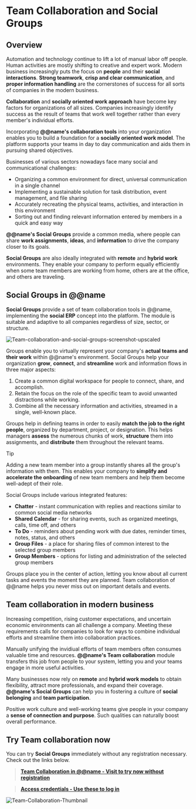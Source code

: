 # Team Collaboration and Social Groups

## Overview

Automation and technology continue to lift a lot of manual labor off people. 
Human activities are mostly shifting to creative and expert work. 
Modern business increasingly puts the focus on **people** and their **social interactions**. 
**Strong teamwork**, **crisp and clear communication**, and **proper information handling** are the cornerstones of success for all sorts of companies in the modern business. 

**Collaboration** and **socially oriented work approach** have become key factors for organizations of all sizes. 
Companies increasingly identify success as the result of teams that work well together rather than every member's individual efforts.  

Incorporating **@@name's collaboration tools** into your organization enables you to build a foundation for a **socially oriented work model**. 
The platform supports your teams in day to day communication and aids them in pursuing shared objectives. 

Businesses of various sectors nowadays face many social and communicational challenges:  

* Organizing a common environment for direct, universal communication in a single channel
* Implementing a sustainable solution for task distribution, event management, and file sharing 
* Accurately recreating the physical teams, activities, and interaction in this environment 
* Sorting out and finding relevant information entered by members in a quick and easy way 

**@@name's Social Groups** provide a common media, where people can share **work assignments**, **ideas**, and **information** to drive the company closer to its goals.  

**Social Groups** are also ideally integrated with **remote** and **hybrid work** environments. 
They enable your company to perform equally efficiently when some team members are working from home, others are at the office, and others are traveling. 

## Social Groups in @@name

**Social Groups** provide a set of team collaboration tools in @@name, implementing the **social ERP** concept into the platform. 
The module is suitable and adaptive to all companies regardless of size, sector, or structure.  

![Team-collaboration-and-social-groups-screenshot-upscaled](https://user-images.githubusercontent.com/106669250/234564887-b7b05300-5307-4d4e-af00-6ba4d392527f.png)

Groups enable you to virtually represent your company's **actual teams and their work** within @@name's environment. 
Social Groups help your organization **grow**, **connect**, and **streamline** work and information flows in three major aspects:  

1. Create a common digital workspace for people to connect, share, and accomplish. 
2. Retain the focus on the role of the specific team to avoid unwanted distractions while working. 
3. Combine all the necessary information and activities, streamed in a single, well-known place. 

Groups help in defining teams in order to easily **match the job to the right people**, organized by department, project, or designation. 
This helps managers **assess** the numerous chunks of work, **structure** them into assignments, and **distribute** them throughout the relevant teams.  

> [!TIP]
> Adding a new team member into a group instantly shares all the group's information with them. 
> This enables your company to **simplify and accelerate the onboarding** of new team members and help them become well-adept of their role.  

Social Groups include various integrated features:  

* **Chatter** - instant communication with replies and reactions similar to common social media networks 
* **Shared Calendar** - for sharing events, such as organized meetings, calls, time off, and others 
* **To Do** - reminders about pending work with due dates, reminder times, notes, status, and others 
* **Group Files** - a place for sharing files of common interest to the selected group members 
* **Group Members** - options for listing and administration of the selected group members 

Groups place you in the center of action, letting you know about all current tasks and events the moment they are planned. 
Team collaboration of @@name helps you never miss out on important details and events.  

## Team collaboration in modern business

Increasing competition, rising customer expectations, and uncertain economic environments can all challenge a company. 
Meeting these requirements calls for companies to look for ways to combine individual efforts and streamline them into collaboration practices.  

Manually unifying the invidiual efforts of team members often consumes valuable time and resources. 
**@@name's Team collaboration** module transfers this job from people to your system, letting you and your teams engage in more useful activities.  

Many businesses now rely on **remote** and **hybrid work models** to obtain flexibility, attract more professionals, and expand their coverage.  
**@@name's Social Groups** can help you in fostering a culture of **social belonging** and **team participation**.  

Positive work culture and well-working teams give people in your company a **sense of connection and purpose**. 
Such qualities can naturally boost overall performance.  

## Try Team collaboration now

You can try **Social Groups** immediately without any registration necessary. 
Check out the links below.  

> **[Team Collaboration in @@name - Visit to try now without registration](https://testdb.my.erp.net/cl/groups/Communities_Social_Groups(cc78900f-b0a3-4761-865f-96cdd1927213)?section=calendar)**  

> **[Access credentials - Use these to log in](~/information/try-our-system.md)**

![Team-Collaboration-Thumbnail](https://user-images.githubusercontent.com/106669250/234641681-b65802bc-f5a5-408a-8bfd-c8401bd83556.png)
